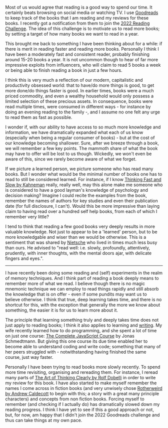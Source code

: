 
Most of us would agree that reading is a good way to spend our time. It certainly beats browsing on social media or watching TV. I use [Goodreads](https://www.goodreads.com/user/show/65924679-max-rohde) to keep track of the books that I am reading and my reviews for these books. I recently got a notification from them to join the [2022 Reading Challenge](https://www.goodreads.com/challenges/show/11636-2022-reading-challenge). The idea of this challenge is to motivate us to read more books; by setting a target of how many books we want to read in a year.

This brought me back to something I have been thinking about for a while: if there is merit in reading faster and reading more books. Personally I think I have been a moderately fast and consistent reader, probably finishing around 15-20 books a year. It is not uncommon though to hear of far more impressive exploits from influencers, who will claim to read 5 books a week or being able to finish reading a book in just a few hours.

I think this is very much a reflection of our modern, capitalistic and productivity obsessed world: that to have/do more things is good, to get more done/do things faster is good. In earlier times, books were a much priced commodity, and even a wealthy household would only possess a limited selection of these precious assets. In consequence, books were read multiple times, were consumed in different ways - for instance by doing an evening reading to the family -, and I assume no one felt any urge to read them as fast as possible.

I wonder if, with our ability to have access to so much more knowledge and information, we have dramatically expanded what each of us know (especially when being a regular consumer of books) - but at the cost of our knowledge becoming shallower. Sure, after we breeze through a book, we will remember a few key points. The mammoth share of what the book may have to offer will be lost to us though. Wickedly, we won't even be aware of this, since we rarely become aware of what we forget.

If we picture a learned person, we picture someone who has read many books. But I wonder what would be the minimal number of books one has to read to still be considered learned. For instance, if I know [Thinking Fast and Slow by Kahneman](https://www.goodreads.com/book/show/11468377-thinking-fast-and-slow) really, really well, may this alone make me someone who is considered to have a good layman's knowledge of psychology and decision making? Imagine I could recite the examples from the book, remember the names of authors for key studies and even their publication date (for full disclosure, I can't). Would this be more impressive than laying claim to having read over a hundred self help books, from each of which I remember very little?

I tend to think that reading a few good books very deeply results in more valuable knowledge. Not just to appear to be a 'learned' person, but to be more knowledgable and wiser than we would be otherwise. This is a sentiment that was shared by [Nietsche](https://arstechnica.com/staff/2022/05/just-say-no-to-content-nietzsches-surprising-information-diet/) who lived in times much less busy than ours. He advised to "read well: i.e. slowly, profoundly, attentively, prudently, with inner thoughts, with the mental doors ajar, with delicate fingers and eyes.".

---

I have recently been doing some reading and (self) experiments in the realm of memory techniques. And I think part of reading a book deeply means to remember more of what we read. I believe though there is no magic mnemonic technique we can employ to read things rapidly and still absorb the knowledge that is on offer - even if some pundits may want us to believe otherwise. I think that true, deep learning takes time, and there is no shortcut for this, with the exception that generally the more we know about something, the easier it is for us to learn more about it.

The principle that learning something truly and deeply takes time does not just apply to reading books; I think it also applies to learning and [writing](https://www.calnewport.com/blog/2022/03/09/john-mcphees-slow-productivity/). My wife recently learned how to do programming, and she spent a lot of time on just one course: [The Complete JavaScript Course](https://www.udemy.com/course/the-complete-javascript-course/) by Jonas Schmedtmann. But giving this one course its due time enabled her to become able to understand coding and write code; something that many of her peers struggled with - notwithstanding having finished the same course, just way faster.

Personally I have been trying to read books more slowly recently. To spend more time revisiting, organising and rereading them. For instance, I reread many parts of [The Art of Thinking Clearly by Rolf Dobelli](https://mxro.medium.com/the-art-of-thinking-clearly-book-review-88d888cff623) in order to write my review for this book. I have also started to make myself remember the names I come across in fiction books (and very unwisely chose [Rotherweird by Andrew Caldecott](https://www.goodreads.com/review/show/4712164879) to begin with this; a story with a great many principle characters) and concepts from non fiction books. Forcing myself to remember (and checking if I actually do) has dramatically slowed down my reading progress. I think I have yet to see if this a good approach or not, but, for now, am happy that I didn't join the 2022 Goodreads challenge and thus can take things at my own pace.
